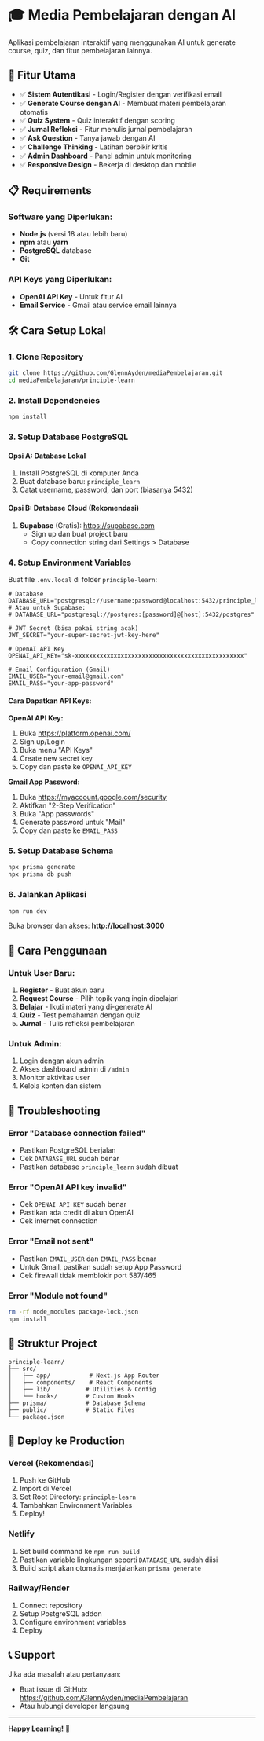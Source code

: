 # 🎓 Media Pembelajaran dengan AI

Aplikasi pembelajaran interaktif yang menggunakan AI untuk generate course, quiz, dan fitur pembelajaran lainnya.

## 🚀 Fitur Utama

- ✅ **Sistem Autentikasi** - Login/Register dengan verifikasi email
- ✅ **Generate Course dengan AI** - Membuat materi pembelajaran otomatis
- ✅ **Quiz System** - Quiz interaktif dengan scoring
- ✅ **Jurnal Refleksi** - Fitur menulis jurnal pembelajaran
- ✅ **Ask Question** - Tanya jawab dengan AI
- ✅ **Challenge Thinking** - Latihan berpikir kritis
- ✅ **Admin Dashboard** - Panel admin untuk monitoring
- ✅ **Responsive Design** - Bekerja di desktop dan mobile

## 📋 Requirements

### Software yang Diperlukan:
- **Node.js** (versi 18 atau lebih baru)
- **npm** atau **yarn**
- **PostgreSQL** database
- **Git**

### API Keys yang Diperlukan:
- **OpenAI API Key** - Untuk fitur AI
- **Email Service** - Gmail atau service email lainnya

## 🛠️ Cara Setup Lokal

### 1. Clone Repository
```bash
git clone https://github.com/GlennAyden/mediaPembelajaran.git
cd mediaPembelajaran/principle-learn
```

### 2. Install Dependencies
```bash
npm install
```

### 3. Setup Database PostgreSQL

#### Opsi A: Database Lokal
1. Install PostgreSQL di komputer Anda
2. Buat database baru: `principle_learn`
3. Catat username, password, dan port (biasanya 5432)

#### Opsi B: Database Cloud (Rekomendasi)
1. **Supabase** (Gratis): https://supabase.com
   - Sign up dan buat project baru
   - Copy connection string dari Settings > Database

### 4. Setup Environment Variables

Buat file `.env.local` di folder `principle-learn`:

```env
# Database
DATABASE_URL="postgresql://username:password@localhost:5432/principle_learn"
# Atau untuk Supabase:
# DATABASE_URL="postgresql://postgres:[password]@[host]:5432/postgres"

# JWT Secret (bisa pakai string acak)
JWT_SECRET="your-super-secret-jwt-key-here"

# OpenAI API Key
OPENAI_API_KEY="sk-xxxxxxxxxxxxxxxxxxxxxxxxxxxxxxxxxxxxxxxxxxxxxxxx"

# Email Configuration (Gmail)
EMAIL_USER="your-email@gmail.com"
EMAIL_PASS="your-app-password"
```

#### Cara Dapatkan API Keys:

**OpenAI API Key:**
1. Buka https://platform.openai.com/
2. Sign up/Login
3. Buka menu "API Keys"
4. Create new secret key
5. Copy dan paste ke `OPENAI_API_KEY`

**Gmail App Password:**
1. Buka https://myaccount.google.com/security
2. Aktifkan "2-Step Verification"
3. Buka "App passwords"
4. Generate password untuk "Mail"
5. Copy dan paste ke `EMAIL_PASS`

### 5. Setup Database Schema
```bash
npx prisma generate
npx prisma db push
```

### 6. Jalankan Aplikasi
```bash
npm run dev
```

Buka browser dan akses: **http://localhost:3000**

## 👥 Cara Penggunaan

### Untuk User Baru:
1. **Register** - Buat akun baru
2. **Request Course** - Pilih topik yang ingin dipelajari
3. **Belajar** - Ikuti materi yang di-generate AI
4. **Quiz** - Test pemahaman dengan quiz
5. **Jurnal** - Tulis refleksi pembelajaran

### Untuk Admin:
1. Login dengan akun admin
2. Akses dashboard admin di `/admin`
3. Monitor aktivitas user
4. Kelola konten dan sistem

## 🔧 Troubleshooting

### Error "Database connection failed"
- Pastikan PostgreSQL berjalan
- Cek `DATABASE_URL` sudah benar
- Pastikan database `principle_learn` sudah dibuat

### Error "OpenAI API key invalid"
- Cek `OPENAI_API_KEY` sudah benar
- Pastikan ada credit di akun OpenAI
- Cek internet connection

### Error "Email not sent"
- Pastikan `EMAIL_USER` dan `EMAIL_PASS` benar
- Untuk Gmail, pastikan sudah setup App Password
- Cek firewall tidak memblokir port 587/465

### Error "Module not found"
```bash
rm -rf node_modules package-lock.json
npm install
```

## 📁 Struktur Project

```
principle-learn/
├── src/
│   ├── app/           # Next.js App Router
│   ├── components/    # React Components
│   ├── lib/          # Utilities & Config
│   └── hooks/        # Custom Hooks
├── prisma/           # Database Schema
├── public/           # Static Files
└── package.json
```

## 🚀 Deploy ke Production

### Vercel (Rekomendasi)
1. Push ke GitHub
2. Import di Vercel
3. Set Root Directory: `principle-learn`
4. Tambahkan Environment Variables
5. Deploy!

### Netlify
1. Set build command ke `npm run build`
2. Pastikan variable lingkungan seperti `DATABASE_URL` sudah diisi
3. Build script akan otomatis menjalankan `prisma generate`

### Railway/Render
1. Connect repository
2. Setup PostgreSQL addon
3. Configure environment variables
4. Deploy

## 📞 Support

Jika ada masalah atau pertanyaan:
- Buat issue di GitHub: https://github.com/GlennAyden/mediaPembelajaran
- Atau hubungi developer langsung

---

**Happy Learning! 🎉**